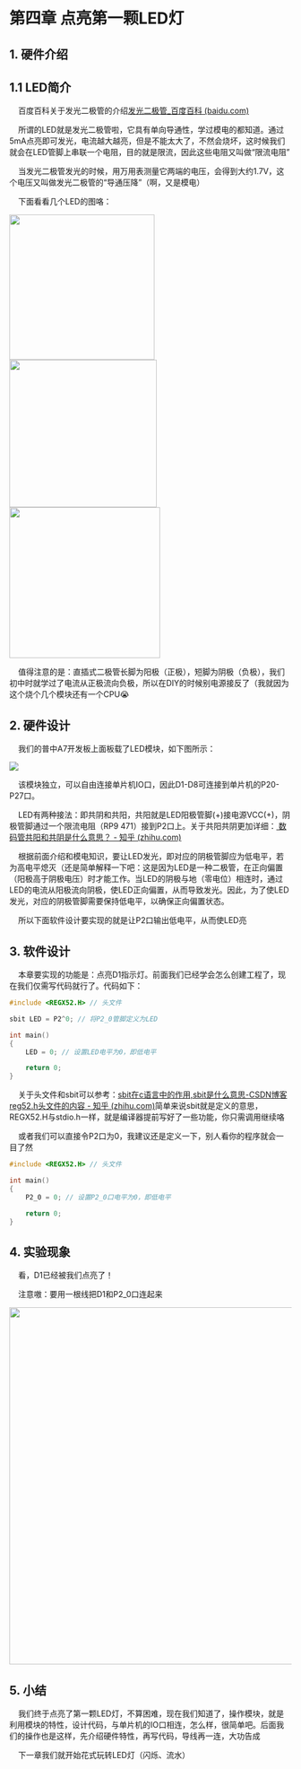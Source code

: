# 第四章 点亮第一颗LED灯

## 1. 硬件介绍

## 1.1 LED简介

    百度百科关于发光二极管的介绍[发光二极管_百度百科 (baidu.com)](https://baike.baidu.com/item/%E5%8F%91%E5%85%89%E4%BA%8C%E6%9E%81%E7%AE%A1/1521336)

    所谓的LED就是发光二极管啦，它具有单向导通性，学过模电的都知道。通过5mA点亮即可发光，电流越大越亮，但是不能太大了，不然会烧坏，这时候我们就会在LED管脚上串联一个电阻，目的就是限流，因此这些电阻又叫做“限流电阻”

    当发光二极管发光的时候，用万用表测量它两端的电压，会得到大约1.7V，这个电压又叫做发光二极管的“导通压降”（啊，又是模电）

    下面看看几个LED的图咯：

<img src="https://ts1.cn.mm.bing.net/th/id/R-C.3d635fdc51eb40fa629f7626c058607a?rik=nttpWIUSxuFrpQ&riu=http%3a%2f%2fwww.jldianzi.com%2fupfile%2fimages%2f2009032719184758908.JPG&ehk=Xm14MV8Lr3re%2f2uJAoCXff5lorGPhycnnxw6kCF4MbQ%3d&risl=&pid=ImgRaw&r=0" title="" alt="" width="259">

<img src="https://ts1.cn.mm.bing.net/th/id/R-C.a7ec01a01696a4750a41824d359ccaa0?rik=iSC0yMca0ldAfw&riu=http%3a%2f%2ffile4.youboy.com%2fa%2f54%2f66%2f53%2f8%2f2851348.gif&ehk=XpmPjbt82sLJZERH7sCZu6wVELb41Bjy13sIlNh0xPE%3d&risl=&pid=ImgRaw&r=0&sres=1&sresct=1" title="" alt="" width="263">

<img src="https://ts1.cn.mm.bing.net/th/id/R-C.367fe5bd0015aad40d844b9276073a5f?rik=4z4eMrDtkqX2fA&riu=http%3a%2f%2ffile.china-nengyuan.com%2f999%2fproduct%2fbig%2f201801%2fp557959001517369628.jpg&ehk=P6vuNrMWOss8PJug9EWufQCX0OwL44mFssKbHKvKhbY%3d&risl=&pid=ImgRaw&r=0" title="" alt="" width="269">

    值得注意的是：直插式二极管长脚为阳极（正极），短脚为阴极（负极），我们初中时就学过了电流从正极流向负极，所以在DIY的时候别电源接反了（我就因为这个烧个几个模块还有一个CPU:sob:

## 2. 硬件设计

    我们的普中A7开发板上面板载了LED模块，如下图所示：

![](https://img.picgo.net/2024/05/24/-2024-05-24-153535c3a71ffbc91e047e.png)

    该模块独立，可以自由连接单片机IO口，因此D1-D8可连接到单片机的P20-P27口。

    LED有两种接法：即共阴和共阳，共阳就是LED阳极管脚(+)接电源VCC(+)，阴极管脚通过一个限流电阻（RP9 471）接到P2口上。关于共阳共阴更加详细：[ 数码管共阳和共阴是什么意思？ - 知乎 (zhihu.com)](https://www.zhihu.com/question/39882534)

    根据前面介绍和模电知识，要让LED发光，即对应的阴极管脚应为低电平，若为高电平熄灭（还是简单解释一下吧：这是因为LED是一种二极管，在正向偏置（阳极高于阴极电压）时才能工作。当LED的阴极与地（零电位）相连时，通过LED的电流从阳极流向阴极，使LED正向偏置，从而导致发光。因此，为了使LED发光，对应的阴极管脚需要保持低电平，以确保正向偏置状态。

    所以下面软件设计要实现的就是让P2口输出低电平，从而使LED亮

## 3. 软件设计

    本章要实现的功能是：点亮D1指示灯。前面我们已经学会怎么创建工程了，现在我们仅需写代码就行了。代码如下：

```c
#include <REGX52.H> // 头文件

sbit LED = P2^0; // 将P2_0管脚定义为LED

int main()
{
    LED = 0; // 设置LED电平为0，即低电平

    return 0;    
}
```

    关于头文件和sbit可以参考：[sbit在c语言中的作用,sbit是什么意思-CSDN博客](https://blog.csdn.net/weixin_28933797/article/details/117005852)[reg52.h头文件的内容 - 知乎 (zhihu.com)](https://zhuanlan.zhihu.com/p/614160046)简单来说sbit就是定义的意思，REGX52.H与stdio.h一样，就是编译器提前写好了一些功能，你只需调用继续咯

    或者我们可以直接令P2口为0，我建议还是定义一下，别人看你的程序就会一目了然

```c
#include <REGX52.H> // 头文件

int main()
{
    P2_0 = 0; // 设置P2_0口电平为0，即低电平

    return 0;    
}
```

## 4. 实验现象

    看，D1已经被我们点亮了！

    注意嗷：要用一根线把D1和P2_0口连起来

<img src="https://img.picgo.net/2024/05/24/IMG_20240524_1559400a0cf75267a7a93a.jpg" title="" alt="" width="637">

## 5. 小结

    我们终于点亮了第一颗LED灯，不算困难，现在我们知道了，操作模块，就是利用模块的特性，设计代码，与单片机的IO口相连，怎么样，很简单吧。后面我们的操作也是这样，先介绍硬件特性，再写代码，导线再一连，大功告成

    下一章我们就开始花式玩转LED灯（闪烁、流水）
